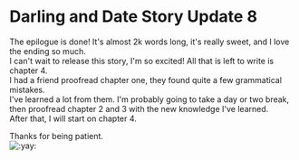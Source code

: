 # Darling and Date Story Update 8

The epilogue is done! It's almost 2k words long, it's really sweet, and I love the ending so much.  
I can't wait to release this story, I'm so excited! All that is left to write is chapter 4.  
I had a friend proofread chapter one, they found quite a few grammatical mistakes.  
I've learned a lot from them. I'm probably going to take a day or two break, then proofread chapter 2 and 3 with the new knowledge I've learned.  
After that, I will start on chapter 4.

Thanks for being patient.  
![:yay:](../../ponies/emotes/yay.png)
